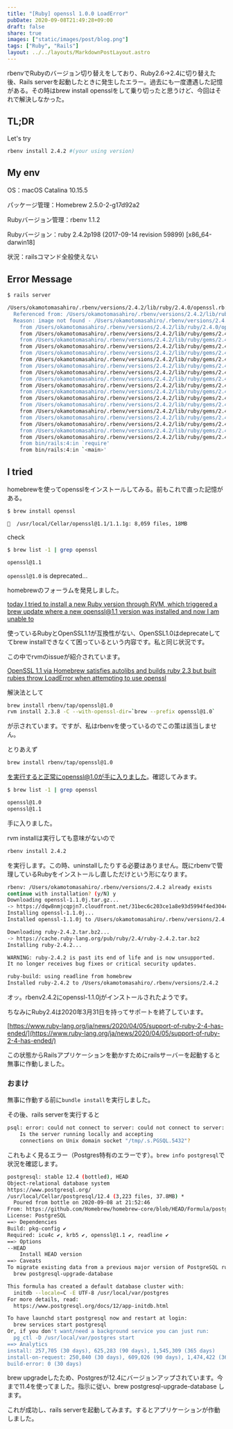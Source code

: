 ```yaml
---
title: "[Ruby] openssl 1.0.0 LoadError"
pubDate: 2020-09-08T21:49:28+09:00
draft: false
share: true
images: ["static/images/post/blog.png"]
tags: ["Ruby", "Rails"]
layout: ../../layouts/MarkdownPostLayout.astro
---
```


rbenvでRubyのバージョン切り替えをしており、Ruby2.6→2.4に切り替えた後、Rails serverを起動したときに発生したエラー。過去にも一度遭遇した記憶がある。その時はbrew install opensslをして乗り切ったと思うけど、今回はそれで解決しなかった。

## TL;DR

Let's try

```sh
rbenv install 2.4.2 #(your using version)
```
<!--more-->

## My env

OS：macOS Catalina 10.15.5

パッケージ管理：Homebrew 2.5.0-2-g17d92a2

Rubyバージョン管理：rbenv 1.1.2

Rubyバージョン：ruby 2.4.2p198 (2017-09-14 revision 59899) [x86_64-darwin18]

状況：railsコマンド全般使えない

## Error Message

```sh
$ rails server

/Users/okamotomasahiro/.rbenv/versions/2.4.2/lib/ruby/2.4.0/openssl.rb:13:in `require': dlopen(/Users/okamotomasahiro/.rbenv/versions/2.4.2/lib/ruby/2.4.0/x86_64-darwin18/openssl.bundle, 9): Library not loaded: /usr/local/opt/openssl/lib/libssl.1.0.0.dylib (LoadError)
  Referenced from: /Users/okamotomasahiro/.rbenv/versions/2.4.2/lib/ruby/2.4.0/x86_64-darwin18/openssl.bundle
  Reason: image not found - /Users/okamotomasahiro/.rbenv/versions/2.4.2/lib/ruby/2.4.0/x86_64-darwin18/openssl.bundle
	from /Users/okamotomasahiro/.rbenv/versions/2.4.2/lib/ruby/2.4.0/openssl.rb:13:in `<top (required)>'
	from /Users/okamotomasahiro/.rbenv/versions/2.4.2/lib/ruby/gems/2.4.0/gems/activesupport-5.1.6/lib/active_support/key_generator.rb:2:in `require'
	from /Users/okamotomasahiro/.rbenv/versions/2.4.2/lib/ruby/gems/2.4.0/gems/activesupport-5.1.6/lib/active_support/key_generator.rb:2:in `<top (required)>'
	from /Users/okamotomasahiro/.rbenv/versions/2.4.2/lib/ruby/gems/2.4.0/gems/railties-5.1.6/lib/rails/application.rb:4:in `require'
	from /Users/okamotomasahiro/.rbenv/versions/2.4.2/lib/ruby/gems/2.4.0/gems/railties-5.1.6/lib/rails/application.rb:4:in `<top (required)>'
	from /Users/okamotomasahiro/.rbenv/versions/2.4.2/lib/ruby/gems/2.4.0/gems/railties-5.1.6/lib/rails.rb:12:in `require'
	from /Users/okamotomasahiro/.rbenv/versions/2.4.2/lib/ruby/gems/2.4.0/gems/railties-5.1.6/lib/rails.rb:12:in `<top (required)>'
	from /Users/okamotomasahiro/.rbenv/versions/2.4.2/lib/ruby/gems/2.4.0/gems/railties-5.1.6/lib/rails/commands/server/server_command.rb:4:in `require'
	from /Users/okamotomasahiro/.rbenv/versions/2.4.2/lib/ruby/gems/2.4.0/gems/railties-5.1.6/lib/rails/commands/server/server_command.rb:4:in `<top (required)>'
	from /Users/okamotomasahiro/.rbenv/versions/2.4.2/lib/ruby/gems/2.4.0/gems/railties-5.1.6/lib/rails/command/behavior.rb:82:in `require'
	from /Users/okamotomasahiro/.rbenv/versions/2.4.2/lib/ruby/gems/2.4.0/gems/railties-5.1.6/lib/rails/command/behavior.rb:82:in `block (2 levels) in lookup'
	from /Users/okamotomasahiro/.rbenv/versions/2.4.2/lib/ruby/gems/2.4.0/gems/railties-5.1.6/lib/rails/command/behavior.rb:78:in `each'
	from /Users/okamotomasahiro/.rbenv/versions/2.4.2/lib/ruby/gems/2.4.0/gems/railties-5.1.6/lib/rails/command/behavior.rb:78:in `block in lookup'
	from /Users/okamotomasahiro/.rbenv/versions/2.4.2/lib/ruby/gems/2.4.0/gems/railties-5.1.6/lib/rails/command/behavior.rb:77:in `each'
	from /Users/okamotomasahiro/.rbenv/versions/2.4.2/lib/ruby/gems/2.4.0/gems/railties-5.1.6/lib/rails/command/behavior.rb:77:in `lookup'
	from /Users/okamotomasahiro/.rbenv/versions/2.4.2/lib/ruby/gems/2.4.0/gems/railties-5.1.6/lib/rails/command.rb:68:in `find_by_namespace'
	from /Users/okamotomasahiro/.rbenv/versions/2.4.2/lib/ruby/gems/2.4.0/gems/railties-5.1.6/lib/rails/command.rb:42:in `invoke'
	from /Users/okamotomasahiro/.rbenv/versions/2.4.2/lib/ruby/gems/2.4.0/gems/railties-5.1.6/lib/rails/commands.rb:16:in `<top (required)>'
	from bin/rails:4:in `require'
	from bin/rails:4:in `<main>'
```

## I tried

homebrewを使ってopensslをインストールしてみる。前もこれで直った記憶がある。

```sh
$ brew install openssl

🍺  /usr/local/Cellar/openssl@1.1/1.1.1g: 8,059 files, 18MB
```

check

```sh
$ brew list -1 | grep openssl

openssl@1.1
```

`openssl@1.0` is deprecated...

homebrewのフォーラムを発見しました。

[today I tried to install a new Ruby version through RVM, which triggered a brew update where a new openssl@1.1 version was installed and now I am unable to](https://discourse.brew.sh/t/brew-update-breaks-openssl/6584/7)

使っているRubyとOpenSSL1.1が互換性がない、OpenSSL1.0はdeprecateしててbrew installできなくて困っているという内容です。私と同じ状況です。

この中でrvmのissueが紹介されています。

[OpenSSL 1.1 via Homebrew satisfies autolibs and builds ruby 2.3 but built rubies throw LoadError when attempting to use openssl](https://github.com/rvm/rvm/issues/4819)

解決法として

```sh
brew install rbenv/tap/openssl@1.0
rvm install 2.3.8 -C --with-openssl-dir=`brew --prefix openssl@1.0`
```

が示されています。ですが、私はrbenvを使っているのでこの策は該当しません。

とりあえず

```sh
brew install rbenv/tap/openssl@1.0
```

を実行すると正常にopenssl@1.0が手に入りました。確認してみます。

```sh
$ brew list -1 | grep openssl

openssl@1.0
openssl@1.1
```

手に入りました。

rvm installは実行しても意味がないので

```sh
rbenv install 2.4.2
```

を実行します。この時、uninstallしたりする必要はありません。既にrbenvで管理しているRubyをインストールし直しただけという形になります。

```sh
rbenv: /Users/okamotomasahiro/.rbenv/versions/2.4.2 already exists
continue with installation? (y/N) y
Downloading openssl-1.1.0j.tar.gz...
-> https://dqw8nmjcqpjn7.cloudfront.net/31bec6c203ce1a8e93d5994f4ed304c63ccf07676118b6634edded12ad1b3246
Installing openssl-1.1.0j...
Installed openssl-1.1.0j to /Users/okamotomasahiro/.rbenv/versions/2.4.2

Downloading ruby-2.4.2.tar.bz2...
-> https://cache.ruby-lang.org/pub/ruby/2.4/ruby-2.4.2.tar.bz2
Installing ruby-2.4.2...

WARNING: ruby-2.4.2 is past its end of life and is now unsupported.
It no longer receives bug fixes or critical security updates.

ruby-build: using readline from homebrew
Installed ruby-2.4.2 to /Users/okamotomasahiro/.rbenv/versions/2.4.2
```

オッ。rbenv2.4.2にopenssl-1.1.0jがインストールされたようです。

ちなみにRuby2.4は2020年3月31日を持ってサポートを終了しています。

[https://www.ruby-lang.org/ja/news/2020/04/05/support-of-ruby-2-4-has-ended/](https://www.ruby-lang.org/ja/news/2020/04/05/support-of-ruby-2-4-has-ended/)

この状態からRailsアプリケーションを動かすためにrailsサーバーを起動すると無事に作動しました。

### おまけ

無事に作動する前に`bundle install`を実行しました。

その後、rails serverを実行すると

```sh
psql: error: could not connect to server: could not connect to server: No such file or directory
	Is the server running locally and accepting
	connections on Unix domain socket "/tmp/.s.PGSQL.5432"?
```

これもよく見るエラー（Postgres特有のエラーです）。`brew info postgresql`で状況を確認します。

```sh
postgresql: stable 12.4 (bottled), HEAD
Object-relational database system
https://www.postgresql.org/
/usr/local/Cellar/postgresql/12.4 (3,223 files, 37.8MB) *
  Poured from bottle on 2020-09-08 at 21:52:46
From: https://github.com/Homebrew/homebrew-core/blob/HEAD/Formula/postgresql.rb
License: PostgreSQL
==> Dependencies
Build: pkg-config ✔
Required: icu4c ✔, krb5 ✔, openssl@1.1 ✔, readline ✔
==> Options
--HEAD
	Install HEAD version
==> Caveats
To migrate existing data from a previous major version of PostgreSQL run:
  brew postgresql-upgrade-database

This formula has created a default database cluster with:
  initdb --locale=C -E UTF-8 /usr/local/var/postgres
For more details, read:
  https://www.postgresql.org/docs/12/app-initdb.html

To have launchd start postgresql now and restart at login:
  brew services start postgresql
Or, if you don't want/need a background service you can just run:
  pg_ctl -D /usr/local/var/postgres start
==> Analytics
install: 257,705 (30 days), 625,283 (90 days), 1,545,309 (365 days)
install-on-request: 250,840 (30 days), 609,026 (90 days), 1,474,422 (365 days)
build-error: 0 (30 days)
```

brew upgradeしたため、Postgresが12.4にバージョンアップされています。今まで11.4を使ってました。指示に従い、brew postgresql-upgrade-database します。

これが成功し、rails serverを起動してみます。するとアプリケーションが作動しました。

